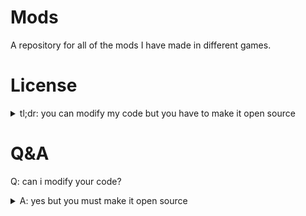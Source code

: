 # Mods
A repository for all of the mods I have made in different games.


# License

<details>
  <summary>tl;dr: you can modify my code but you have to make it open source</summary>
  This repository (and all my mods) are hosted under the GNU Public License v3. You are able to download, use and modify my code as long as you do not distribute closed source versions. This means if you modify my code, you MUST make it open source.
</details>

# Q&A

Q: can i modify your code?
<details>
  <summary>A: yes but you must make it open source</summary>
  read [this](#license)!
</details>
